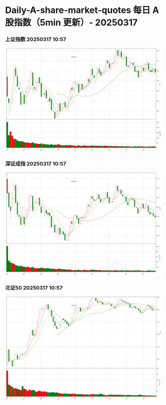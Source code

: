 
# Daily-A-share-market-quotes 每日 A 股指数（5min 更新）- 20250317

### 上证指数 20250317 10:57
![](./fig/2025/3/20250317-sh000001.png)

### 深证成指 20250317 10:57
![](./fig/2025/3/20250317-sz399001.png)

### 北证50 20250317 10:57
![](./fig/2025/3/20250317-bj899050.png)
